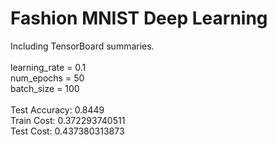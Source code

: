 # Fashion MNIST Deep Learning
Including TensorBoard summaries.
</br>
</br>
learning_rate = 0.1</br>
num_epochs = 50</br>
batch_size = 100</br>
</br>
Test Accuracy: 0.8449</br>
Train Cost: 0.372293740511</br>
Test Cost: 0.437380313873
